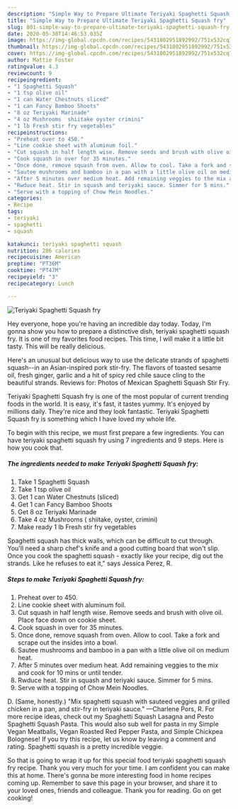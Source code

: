 ```yaml
---
description: "Simple Way to Prepare Ultimate Teriyaki Spaghetti Squash fry"
title: "Simple Way to Prepare Ultimate Teriyaki Spaghetti Squash fry"
slug: 801-simple-way-to-prepare-ultimate-teriyaki-spaghetti-squash-fry
date: 2020-05-30T14:46:53.035Z
image: https://img-global.cpcdn.com/recipes/5431802951892992/751x532cq70/teriyaki-spaghetti-squash-fry-recipe-main-photo.jpg
thumbnail: https://img-global.cpcdn.com/recipes/5431802951892992/751x532cq70/teriyaki-spaghetti-squash-fry-recipe-main-photo.jpg
cover: https://img-global.cpcdn.com/recipes/5431802951892992/751x532cq70/teriyaki-spaghetti-squash-fry-recipe-main-photo.jpg
author: Mattie Foster
ratingvalue: 4.3
reviewcount: 9
recipeingredient:
- "1 Spaghetti Squash"
- "1 tsp olive oil"
- "1 can Water Chestnuts sliced"
- "1 can Fancy Bamboo Shoots"
- "8 oz Teriyaki Marinade"
- "4 oz Mushrooms  shiitake oyster crimini"
- "1 lb Fresh stir fry vegetables"
recipeinstructions:
- "Preheat over to 450."
- "Line cookie sheet with aluminum foil."
- "Cut squash in half length wise. Remove seeds and brush with olive oil. Place face down on cookie sheet."
- "Cook squash in over for 35 minutes."
- "Once done, remove squash from oven. Allow to cool. Take a fork and scrape out the insides into a bowl."
- "Sautee mushrooms and bamboo in a pan with a little olive oil on medium heat."
- "After 5 minutes over medium heat. Add remaining veggies to the mix and cook for 10 mins or until tender."
- "Rwduce heat. Stir in squash and teriyaki sauce. Simmer for 5 mins."
- "Serve with a topping of Chow Mein Noodles."
categories:
- Recipe
tags:
- teriyaki
- spaghetti
- squash

katakunci: teriyaki spaghetti squash 
nutrition: 286 calories
recipecuisine: American
preptime: "PT36M"
cooktime: "PT47M"
recipeyield: "3"
recipecategory: Lunch

---
```



![Teriyaki Spaghetti Squash fry](https://img-global.cpcdn.com/recipes/5431802951892992/751x532cq70/teriyaki-spaghetti-squash-fry-recipe-main-photo.jpg)

Hey everyone, hope you're having an incredible day today. Today, I'm gonna show you how to prepare a distinctive dish, teriyaki spaghetti squash fry. It is one of my favorites food recipes. This time, I will make it a little bit tasty. This will be really delicious.

Here&#39;s an unusual but delicious way to use the delicate strands of spaghetti squash--in an Asian-inspired pork stir-fry. The flavors of toasted sesame oil, fresh ginger, garlic and a hit of spicy red chile sauce cling to the beautiful strands. Reviews for: Photos of Mexican Spaghetti Squash Stir Fry.

Teriyaki Spaghetti Squash fry is one of the most popular of current trending foods in the world. It is easy, it's fast, it tastes yummy. It's enjoyed by millions daily. They're nice and they look fantastic. Teriyaki Spaghetti Squash fry is something which I have loved my whole life.


To begin with this recipe, we must first prepare a few ingredients. You can have teriyaki spaghetti squash fry using 7 ingredients and 9 steps. Here is how you cook that.

<!--inarticleads1-->

##### The ingredients needed to make Teriyaki Spaghetti Squash fry:

1. Take 1 Spaghetti Squash
1. Take 1 tsp olive oil
1. Get 1 can Water Chestnuts (sliced)
1. Get 1 can Fancy Bamboo Shoots
1. Get 8 oz Teriyaki Marinade
1. Take 4 oz Mushrooms ( shiitake, oyster, crimini)
1. Make ready 1 lb Fresh stir fry vegetables


Spaghetti squash has thick walls, which can be difficult to cut through. You&#39;ll need a sharp chef&#39;s knife and a good cutting board that won&#39;t slip. Once you cook the spaghetti squash - exactly like your recipe, dig out the strands. Like he refuses to eat it,&#34; says Jessica Perez, R. 

<!--inarticleads2-->

##### Steps to make Teriyaki Spaghetti Squash fry:

1. Preheat over to 450.
1. Line cookie sheet with aluminum foil.
1. Cut squash in half length wise. Remove seeds and brush with olive oil. Place face down on cookie sheet.
1. Cook squash in over for 35 minutes.
1. Once done, remove squash from oven. Allow to cool. Take a fork and scrape out the insides into a bowl.
1. Sautee mushrooms and bamboo in a pan with a little olive oil on medium heat.
1. After 5 minutes over medium heat. Add remaining veggies to the mix and cook for 10 mins or until tender.
1. Rwduce heat. Stir in squash and teriyaki sauce. Simmer for 5 mins.
1. Serve with a topping of Chow Mein Noodles.


D. (Same, honestly.) &#34;Mix spaghetti squash with sauteed veggies and grilled chicken in a pan, and stir-fry in teriyaki sauce.&#34; —Charlene Pors, R. For more recipe ideas, check out my Spaghetti Squash Lasagna and Pesto Spaghetti Squash Pasta. This would also sub well for pasta in my Simple Vegan Meatballs, Vegan Roasted Red Pepper Pasta, and Simple Chickpea Bolognese! If you try this recipe, let us know by leaving a comment and rating. Spaghetti squash is a pretty incredible veggie. 

So that is going to wrap it up for this special food teriyaki spaghetti squash fry recipe. Thank you very much for your time. I am confident you can make this at home. There's gonna be more interesting food in home recipes coming up. Remember to save this page in your browser, and share it to your loved ones, friends and colleague. Thank you for reading. Go on get cooking!
